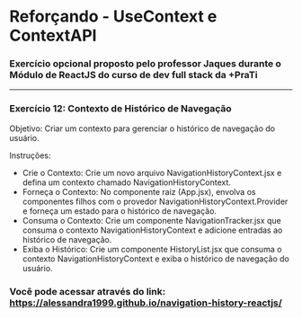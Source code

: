 <h1>Reforçando - UseContext e ContextAPI</h1>

### Exercício opcional proposto pelo professor Jaques durante o Módulo de ReactJS do curso de dev full stack da +PraTi

<hr/>

### Exercício 12: Contexto de Histórico de Navegação


Objetivo: Criar um contexto para gerenciar o histórico de navegação do usuário.

Instruções:
- Crie o Contexto: Crie um novo arquivo NavigationHistoryContext.jsx e defina um contexto chamado NavigationHistoryContext.
- Forneça o Contexto: No componente raiz (App.jsx), envolva os componentes filhos com o provedor NavigationHistoryContext.Provider e forneça um estado para o histórico de navegação.
- Consuma o Contexto: Crie um componente NavigationTracker.jsx que consuma o contexto NavigationHistoryContext e adicione entradas ao histórico de navegação.
- Exiba o Histórico: Crie um componente HistoryList.jsx que consuma o contexto NavigationHistoryContext e exiba o histórico de navegação do usuário.

### Você pode acessar através do link: https://alessandra1999.github.io/navigation-history-reactjs/
